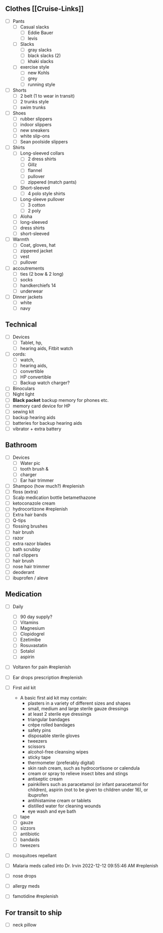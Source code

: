 ## Clothes [[Cruise-Links]]
- [ ] Pants
	- [ ] Casual slacks
		- [ ] Eddie Bauer
		- [ ] levis 
	- [ ] Slacks
		- [ ] gray slacks
		- [ ] black slacks (2)
		- [ ] khaki slacks
	- [ ] exercise style
		- [ ] new Kohls
		- [ ] grey
		- [ ] running style
- [ ] Shorts
	- [ ] 2 belt (1 to wear in transit)
	- [ ] 2 trunks style
	- [ ] swim trunks
- [ ] Shoes
	- [ ] rubber slippers
	- [ ] indoor slippers
	- [ ] new sneakers
	- [ ] white slip-ons
	- [ ] Sean poolside slippers
- [ ] Shirts
	- [ ] Long-sleeved collars
		- [ ] 2 dress shirts
		- [ ] Gillz
		- [ ] flannel
		- [ ] pullover
		- [ ] zippered (match pants)
	- [ ] Short-sleeved
		- [ ] 4 polo style shirts
	- [ ] Long-sleeve pullover
		- [ ] 3 cotton
		- [ ] 2 poly
	- [ ] Aloha
	- [ ] long-sleeved
	- [ ] dress shirts
	- [ ] short-sleeved
- [ ] Warmth
	- [ ] Coat, gloves, hat
	- [ ] zippered jacket
	- [ ] vest
	- [ ] pullover
- [ ] accoutrements
	- [ ] ties (2 bow & 2 long)
	- [ ] socks
	- [ ] handkerchiefs 14
	- [ ] underwear
- [ ] Dinner jackets
	- [ ] white
	- [ ] navy
## Technical
- [ ] Devices
	- [ ] Tablet, hp,
	- [ ] hearing aids, Fitbit watch
- [ ] cords: 
	- [ ] watch, 
	- [ ] hearing aids, 
	- [ ] convertible
	- [ ] HP convertible
	- [ ] Backup watch charger?
- [ ] Binoculars
- [ ] Night light
- [ ] **Black packet** backup memory for phones etc.
- [ ] memory card device for HP
- [ ] sewing kit
- [ ] backup hearing aids
- [ ] batteries for backup hearing aids
- [ ] vibrator + extra battery 
## Bathroom
- [ ] Devices
	- [ ] Water pic
	- [ ] tooth brush & 
	- [ ] charger
	- [ ] Ear hair trimmer
- [ ] Shampoo (how much?) #replenish 
- [ ] floss (extra)
- [ ] Scalp medication bottle betamethazone
- [ ] ketoconazole cream
- [ ] hydrocortizone #replenish 
- [ ] Extra hair bands
- [ ] Q-tips
- [ ] flossing brushes
- [ ] hair brush
- [ ] razor 
- [ ] extra razor blades
- [ ] bath scrubby
- [ ] nail clippers
- [ ] hair brush
- [ ] nose hair trimmer
- [ ] deoderant
- [ ] ibuprofen / aleve
## Medication
- [ ] Daily
	- [ ] 90 day supply?
	- [ ] Vitamins
	- [ ] Magnesium
	- [ ] Clopidogrel
	- [ ] Ezetimibe
	- [ ] Rosuvastatin
	- [ ] Sotalol
	- [ ] aspirin
- [ ] Voltaren for pain #replenish
- [ ] Ear drops prescription #replenish
- [ ] First aid kit
	- A basic first aid kit may contain:
		- plasters in a variety of different sizes and shapes
		- small, medium and large sterile gauze dressings
		- at least 2 sterile eye dressings
		- triangular bandages
		- crêpe rolled bandages
		- safety pins
		- disposable sterile gloves
		- tweezers
		- scissors
		- alcohol-free cleansing wipes
		- sticky tape
		- thermometer (preferably digital)
		- skin rash cream, such as hydrocortisone or calendula
		- cream or spray to relieve insect bites and stings
		- antiseptic cream
		- painkillers such as paracetamol (or infant paracetamol for children), aspirin (not to be given to children under 16), or ibuprofen
		- antihistamine cream or tablets
		- distilled water for cleaning wounds
		- eye wash and eye bath
	- [ ] tape
	- [ ] gauze
	- [ ] sizzors
	- [ ] antibiotic
	- [ ] bandaids
	- [ ] tweezers
- [ ] mosquitoes repellant
- [ ] Malaria meds called into Dr. Irvin 2022-12-12 09:55:46 AM #replenish 
- [ ] nose drops
- [ ] allergy meds
- [ ] famotidine #replenish 



## For transit to ship
- [ ] neck pillow